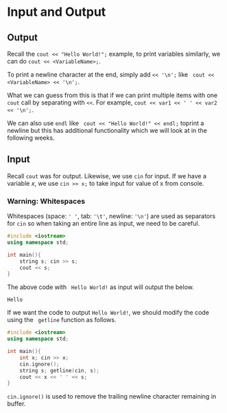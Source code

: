# Input and Output

## Output

Recall the `` cout << "Hello World!"; `` example, to print variables similarly, we can do `` cout << <VariableName>; ``.

To print a newline character at the end, simply add `` << '\n'; `` like `` cout << <VariableName> << '\n';``.

What we can guess from this is that if we can print multiple items with one `` cout `` call by separating with `` << ``. For example, `` cout << var1 << ' ' << var2 << '\n'; ``.

We can also use ``endl`` like `` cout << "Hello World!" << endl;`` toprint a newline but this has additional functionality which we will look at in the following weeks.

## Input

Recall `` cout `` was for output. Likewise, we use `` cin `` for input. If we have a variable $x$, we use `` cin >> x; `` to take input for value of x from console.

### Warning: Whitespaces

Whitespaces (space: ``' '``, tab: ``'\t'``, newline: ``'\n'``) are used as separators for `` cin `` so when taking an entire line as input, we need to be careful.

```cpp
#include <iostream>
using namespace std;

int main(){
    string s; cin >> s;
    cout << s;
}
```

The above code with `` Hello World!`` as input will output the below.

```
Hello
```

If we want the code to output `` Hello World! ``, we should modify the code using the `` getline`` function as follows.

```cpp
#include <iostream>
using namespace std;

int main(){
    int x; cin >> x;
    cin.ignore();
    string s; getline(cin, s);
    cout << x << ' ' << s;
}
```

``cin.ignore()`` is used to remove the trailing newline character remaining in buffer.